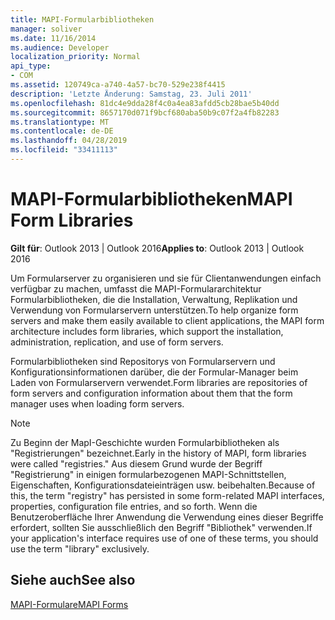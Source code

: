 ```yaml
---
title: MAPI-Formularbibliotheken
manager: soliver
ms.date: 11/16/2014
ms.audience: Developer
localization_priority: Normal
api_type:
- COM
ms.assetid: 120749ca-a740-4a57-bc70-529e238f4415
description: 'Letzte Änderung: Samstag, 23. Juli 2011'
ms.openlocfilehash: 81dc4e9dda28f4c0a4ea83afdd5cb28bae5b40dd
ms.sourcegitcommit: 8657170d071f9bcf680aba50b9c07f2a4fb82283
ms.translationtype: MT
ms.contentlocale: de-DE
ms.lasthandoff: 04/28/2019
ms.locfileid: "33411113"
---
```

# <a name="mapi-form-libraries"></a><span data-ttu-id="a3f21-103">MAPI-Formularbibliotheken</span><span class="sxs-lookup"><span data-stu-id="a3f21-103">MAPI Form Libraries</span></span>

  
  
<span data-ttu-id="a3f21-104">**Gilt für**: Outlook 2013 | Outlook 2016</span><span class="sxs-lookup"><span data-stu-id="a3f21-104">**Applies to**: Outlook 2013 | Outlook 2016</span></span> 
  
<span data-ttu-id="a3f21-105">Um Formularserver zu organisieren und sie für Clientanwendungen einfach verfügbar zu machen, umfasst die MAPI-Formulararchitektur Formularbibliotheken, die die Installation, Verwaltung, Replikation und Verwendung von Formularservern unterstützen.</span><span class="sxs-lookup"><span data-stu-id="a3f21-105">To help organize form servers and make them easily available to client applications, the MAPI form architecture includes form libraries, which support the installation, administration, replication, and use of form servers.</span></span>
  
<span data-ttu-id="a3f21-106">Formularbibliotheken sind Repositorys von Formularservern und Konfigurationsinformationen darüber, die der Formular-Manager beim Laden von Formularservern verwendet.</span><span class="sxs-lookup"><span data-stu-id="a3f21-106">Form libraries are repositories of form servers and configuration information about them that the form manager uses when loading form servers.</span></span> 
  
> [!NOTE]
> <span data-ttu-id="a3f21-107">Zu Beginn der MapI-Geschichte wurden Formularbibliotheken als "Registrierungen" bezeichnet.</span><span class="sxs-lookup"><span data-stu-id="a3f21-107">Early in the history of MAPI, form libraries were called "registries."</span></span> <span data-ttu-id="a3f21-108">Aus diesem Grund wurde der Begriff "Registrierung" in einigen formularbezogenen MAPI-Schnittstellen, Eigenschaften, Konfigurationsdateieinträgen usw. beibehalten.</span><span class="sxs-lookup"><span data-stu-id="a3f21-108">Because of this, the term "registry" has persisted in some form-related MAPI interfaces, properties, configuration file entries, and so forth.</span></span> <span data-ttu-id="a3f21-109">Wenn die Benutzeroberfläche Ihrer Anwendung die Verwendung eines dieser Begriffe erfordert, sollten Sie ausschließlich den Begriff "Bibliothek" verwenden.</span><span class="sxs-lookup"><span data-stu-id="a3f21-109">If your application's interface requires use of one of these terms, you should use the term "library" exclusively.</span></span> 
  
## <a name="see-also"></a><span data-ttu-id="a3f21-110">Siehe auch</span><span class="sxs-lookup"><span data-stu-id="a3f21-110">See also</span></span>



[<span data-ttu-id="a3f21-111">MAPI-Formulare</span><span class="sxs-lookup"><span data-stu-id="a3f21-111">MAPI Forms</span></span>](mapi-forms.md)

